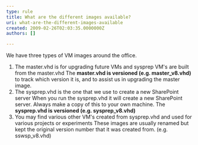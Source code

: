 ```yaml
---
type: rule
title: What are the different images available?
uri: what-are-the-different-images-available
created: 2009-02-26T02:03:35.0000000Z
authors: []

---
```


 
We have three types of VM images around the office.

1. The master.vhd is for upgrading future VMs and sysprep VM's are built from the master.vhd
The **master.vhd is versioned (e.g. master\_v8.vhd)** to track which version it is, and to assist us in upgrading the master image.
2. The sysprep.vhd is the one that we use to create a new SharePoint server 
When you run the sysprep.vhd it will create a new SharePoint server. Always make a copy of this to your own machine. The **sysprep.vhd is versioned (e.g. sysprep\_v8.vhd)**
3. You may find various other VM's created from sysprep.vhd and used for various projects or experiments
These images are usually renamed but kept the original version number that it was created from. (e.g. sswsp\_v8.vhd)

 
